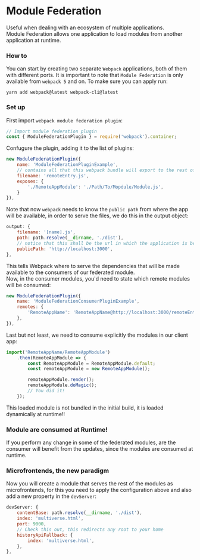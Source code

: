 # Module Federation

Useful when dealing with an ecosystem of multiple applications.  
Module Federation allows one application to load modules from another application at runtime.

### How to
You can start by creating two separate `Webpack` applications, both of them with different ports. It is important to note that `Module Federation` is only available from `webpack 5` and on. To make sure you can apply run:
```
yarn add webpack@latest webpack-cli@latest
```

### Set up
First import `webpack module federation plugin`:
```javascript
// Import module federation plugin
const { ModuleFederationPlugin } = require('webpack').container;
```
Confugure the plugin, adding it to the list of plugins:
```javascript
new ModuleFederationPlugin({
	name: 'ModuleFederationPluginExample',
	// contains all that this webpack bundle will export to the rest of the world
	filename: 'remoteEntry.js',
	exposes: {
		'./RemoteAppModule': './Path/To/Mopdule/Module.js', 
	}
}),
```
Note that now `webpack` needs to know the `public path` from where the app will be available, in order to serve the files, we do this in the output object:
```javascript
output: {
	filename: '[name].js',
	path: path.resolve(__dirname, './dist'),
	// notice that this shall be the url in which the application is being served
	publicPath: 'http://localhost:3000',
},
```
This tells Webpack where to serve the dependencies that will be made available to the consumers of our federated module.  
Now, in the consumer modules, you'd need to state which remote modules will be consumed:
```javascript
new ModuleFederationPlugin({
	name: 'ModuleFederationConsumerPluginExample',
	remotes: {
		'RemoteAppName': 'RemoteAppName@http://localhost:3000/remoteEntry.js',
	},
}),
```
Last but not least, we need to consume explicitly the modules in our client app:
```javascript
import('RemoteAppName/RemoteAppModule')
	.then(RemoteAppModule => {
		const RemoteAppModule = RemoteAppModule.default;
		const remoteAppModule = new RemoteAppModule();

		remoteAppModule.render();
		remoteAppModule.doMagic();
		// You did it!
	});
```
This loaded module is not bundled in the initial build, it is loaded dynamically at runtime!!

### Module are consumed at Runtime!
If you perform any change in some of the federated modules, are the consumer will benefit from the updates, since the modules are consumed at runtime.

### Microfrontends, the new paradigm
Now you will create a module that serves the rest of the modules as microfrontends, for this you need to apply the configuration above and also add a new property in the `devServer`:
```javascript
devServer: {
	contentBase: path.resolve(__dirname, './dist'),
	index: 'multiverse.html',
	port: 9000,
	// Check this out, this redirects any root to your home
	historyApiFallback: {
		index: 'multiverse.html',
	},
},
```